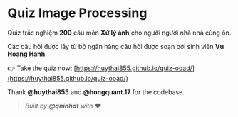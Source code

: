 # Quiz Image Processing
Quiz trắc nghiệm **200** câu môn **Xử lý ảnh** cho người người nhà nhà cùng ôn.

Các câu hỏi được lấy từ bộ ngân hàng câu hỏi được soạn bởi sinh viên **Vu Hoang Hanh**. 

👉 Take the quiz now: [https://huythai855.github.io/quiz-ooad/](https://huythai855.github.io/quiz-ooad/)

Thank **@huythai855** and **@hongquant.17** for the codebase.

> _Built by **@qninhdt** with ❤️_
